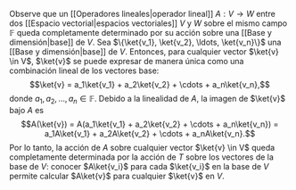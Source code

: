 Observe que un [[Operadores lineales|operador lineal]] $A: V \rightarrow W$ entre dos [[Espacio vectorial|espacios vectoriales]] $V$ y $W$ sobre el mismo campo $\mathbb{F}$ queda completamente determinado por su acción sobre una [[Base y dimensión|base]] de $V$. Sea $\{\ket{v_1}, \ket{v_2}, \ldots, \ket{v_n}\}$ una [[Base y dimensión|base]] de $V$. Entonces, para cualquier vector $\ket{v} \in V$, $\ket{v}$ se puede expresar de manera única como una combinación lineal de los vectores base: $$\ket{v} = a_1\ket{v_1} + a_2\ket{v_2} + \cdots + a_n\ket{v_n},$$donde $a_1, a_2, \ldots, a_n \in \mathbb{F}$. Debido a la linealidad de $A$, la imagen de $\ket{v}$ bajo $A$ es $$A(\ket{v}) = A(a_1\ket{v_1} + a_2\ket{v_2} + \cdots + a_n\ket{v_n}) = a_1A\ket{v_1} + a_2A\ket{v_2} + \cdots + a_nA\ket{v_n}.$$Por lo tanto, la acción de $A$ sobre cualquier vector $\ket{v} \in V$ queda completamente determinada por la acción de $T$ sobre los vectores de la base de $V$: conocer $A\ket{v_i}$ para cada $\ket{v_i}$ en la base de $V$ permite calcular $A\ket{v}$ para cualquier $\ket{v}$ en $V$.
